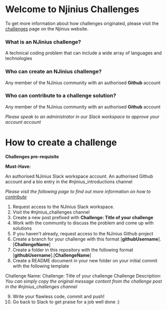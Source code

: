 # Welcome to Njinius Challenges
To get more information about how challenges originated, please visit the [challenges](https://www.njinius.com/docs/challenges/introduction/) page on the Njinius website. 

### What is an NJinius challenge?
A technical coding problem that can include a wide array of languages and technologies

### Who can create an NJinius challenge?
Any member of the NJinius community with an authorised **Github** account

### Who can contribute to a challenge solution?
Any member of the NJinius community with an authorised **Github** account

_Please speak to an administrator in our Slack workspace to approve your account account_

# How to create a challenge
**Challenges pre-requisite**

**Must-Have:**

An authorised NJinius Slack workspace account. An authorised Github account and a bio entry in the #njinius_introductions channel

_Please visit the following page to find out more information on how to_ [_contribute_](https://njinius.com/docs/contribute/overview)

1.  Request access to the NJinius Slack workspace.
2.  Visit the #njinius_challenges channel
3.  Create a new post prefixed with **Challenge: Title of your challenge**
4.  Work with the community to discuss the problem and come up with solutions
6.  If you haven't already, request access to the NJinius Github project
7.  Create a branch for your challenge with this format [**githubUsername**].[**ChallengeName**]
7.  Create a folder in this repository with the following format [**githubUsername**].[**ChallengeName**]
8.  Create a README document in your new folder on your initial commit with the following template

Challenge Name: 
Challenge: Title of your challenge
Challenge Description:
*You can simply copy the original message content from the challenge post in the #njinius_challenges channel*

9. Write your flawless code, commit and push!
10. Go back to Slack to get praise for a job well done :)


